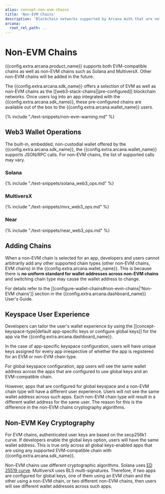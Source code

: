 ```yaml
---
alias: concept-non-evm-chains
title: 'Non-EVM Chains'
description: 'Blockchain networks supported by Arcana Auth that are not EVM-compatible.'
arcana:
  root_rel_path: ..
---
```


# Non-EVM Chains

{{config.extra.arcana.product_name}} supports both EVM-compatible chains as well as non-EVM chains such as Solana and MultiversX. Other non-EVM chains will be added in the future. 

The {{config.extra.arcana.sdk_name}} offers a selection of EVM as well as non-EVM chains as the [[web3-stack-chains||pre-configured]] blockchain networks. Once users log into an app integrated with the {{config.extra.arcana.sdk_name}}, these pre-configured chains are available out of the box to the {{config.extra.arcana.wallet_name}} users.

{% include "./text-snippets/non-evm-warning.md" %}

## Web3 Wallet Operations

The built-in, embedded, non-custodial wallet offered by the {{config.extra.arcana.sdk_name}}, the {{config.extra.arcana.wallet_name}} supports JSON/RPC calls. For non-EVM chains, the list of supported calls may vary.

### Solana

{% include "./text-snippets/solana_web3_ops.md" %}

### MultiversX

{% include "./text-snippets/mvx_web3_ops.md" %}

### Near

{% include "./text-snippets/near_web3_ops.md" %}

## Adding Chains

When a non-EVM chain is selected for an app, developers and users cannot arbitrarily add any other supported chain types (other non-EVM chains, EVM chains) in the {{config.extra.arcana.wallet_name}}. This is because there is **no uniform standard for wallet addresses across non-EVM chains** and switching chain type may cause the wallet address to change.

For details refer to the [[configure-wallet-chains#non-evm-chains|'Non-EVM chains']] section in the {{config.extra.arcana.dashboard_name}} User's Guide.

## Keyspace User Experience

Developers can tailor the user's wallet experience by using the [[concept-keyspace-type|default app-specific keys or configure global keys]] for the app via the {{config.extra.arcana.dashboard_name}}.

In the case of app-specific keyspace configuration, users will have unique keys assigned for every app irrespective of whether the app is registered for an EVM or non-EVM chain type.

For global keyspace configuration, app users will see the same wallet address across the apps that are configured to use global keys and an EVM-compatible chain.

However, apps that are configured for global keyspace and a non-EVM chain type will have a different user experience. Users will not see the same wallet address across such apps. Each non-EVM chain type will result in a different wallet address for the same user. The reason for this is the difference in the non-EVM chains cryptography algorithms.

## Non-EVM Key Cryptography

For EVM chains, authenticated user keys are based on the secp256k1 curve. If developers enable the global keys option, users will have the same wallet address. This is true only across all global keys-enabled apps that are using any supported EVM-compatible chain with {{config.extra.arcana.sdk_name}}.

Non-EVM chains use different cryptographic algorithms. Solana uses [ED 25519 curve](https://en.wikipedia.org/wiki/EdDSA#Ed25519). MultiversX uses BLS multi-signatures. Therefore, if two apps are configured for global keys, one of them using an EVM chain and the other using a non-EVM chain, or two different non-EVM chains, then users will see different wallet addresses across such apps.
